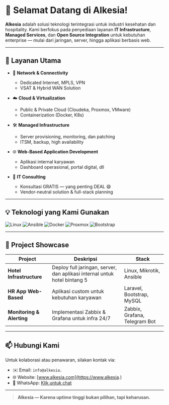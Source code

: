 # 👋 Selamat Datang di Alkesia!

**Alkesia** adalah solusi teknologi terintegrasi untuk industri kesehatan dan hospitality. Kami berfokus pada penyediaan layanan **IT Infrastructure**, **Managed Services**, dan **Open Source Integration** untuk kebutuhan enterprise — mulai dari jaringan, server, hingga aplikasi berbasis web.

---

## 🚀 Layanan Utama

- 🔌 **Network & Connectivity**
  - Dedicated Internet, MPLS, VPN
  - VSAT & Hybrid WAN Solution

- ☁️ **Cloud & Virtualization**
  - Public & Private Cloud (Cloudeka, Proxmox, VMware)
  - Containerization (Docker, K8s)

- 🛠️ **Managed Infrastructure**
  - Server provisioning, monitoring, dan patching
  - ITSM, backup, high availability

- 🌐 **Web-Based Application Development**
  - Aplikasi internal karyawan
  - Dashboard operasional, portal digital, dll

- 🧠 **IT Consulting**
  - Konsultasi GRATIS — yang penting DEAL 😄
  - Vendor-neutral solution & full-stack planning

---

## 💡 Teknologi yang Kami Gunakan

![Linux](https://img.shields.io/badge/Linux-Foundation-informational?style=flat&logo=linux&logoColor=white&color=2bbc8a)
![Ansible](https://img.shields.io/badge/Ansible-Automation-red?style=flat&logo=ansible&logoColor=white)
![Docker](https://img.shields.io/badge/Docker-Container-blue?style=flat&logo=docker&logoColor=white)
![Proxmox](https://img.shields.io/badge/Proxmox-VE-orange?style=flat&logo=proxmox&logoColor=white)
![Bootstrap](https://img.shields.io/badge/Bootstrap-UI-blueviolet?style=flat&logo=bootstrap&logoColor=white)

---

## 📂 Project Showcase

| Project | Deskripsi | Stack |
|--------|-----------|--------|
| **Hotel Infrastructure** | Deploy full jaringan, server, dan aplikasi internal untuk hotel bintang 5 | Linux, Mikrotik, Ansible |
| **HR App Web-Based** | Aplikasi custom untuk kebutuhan karyawan | Laravel, Bootstrap, MySQL |
| **Monitoring & Alerting** | Implementasi Zabbix & Grafana untuk infra 24/7 | Zabbix, Grafana, Telegram Bot |

---

## 📫 Hubungi Kami

Untuk kolaborasi atau penawaran, silakan kontak via:

- ✉️ Email: `info@alkesia.`
- 🌐 Website: [www.alkesia.com](https://www.alkesia.)
- 📱 WhatsApp: [Klik untuk chat](https://wa.me/62xxxxxxxxxxx)

---

> **Alkesia — Karena uptime tinggi bukan pilihan, tapi keharusan.**

